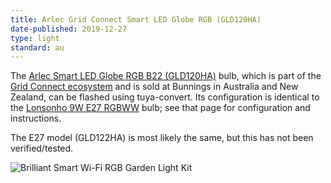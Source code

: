 ```yaml
---
title: Arlec Grid Connect Smart LED Globe RGB (GLD120HA)
date-published: 2019-12-27
type: light
standard: au
---
```


The [Arlec Smart LED Globe RGB B22 (GLD120HA)](https://www.bunnings.com.au/arlec-smart-9w-806lm-rgb-cct-bc-globe-with-grid-connect_p0111500) 
bulb, which is part of the [Grid Connect ecosystem](https://grid-connect.com.au/) and is sold at Bunnings in Australia and New Zealand, can be flashed using tuya-convert.  Its configuration is identical to the [Lonsonho 9W E27 RGBWW](/devices/Lonsonho-9W-E27-RGBWW-bulb/) bulb; see that page for configuration and instructions.

The E27 model (GLD122HA) is most likely the same, but this has not been verified/tested.

![Brilliant Smart Wi-Fi RGB Garden Light Kit](/Arlec-Grid-Connect-Smart-LED-Globe-RGB.jpg "Arlec Smart LED Globe RGB B22 (GLD120HA)")
